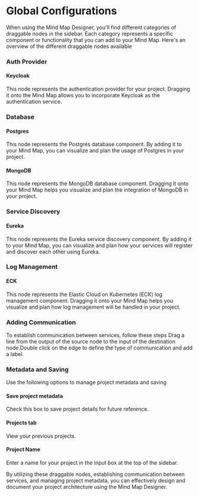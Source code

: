 # Global Configurations
When using the Mind Map Designer, you'll find different categories of draggable nodes in the sidebar. Each category represents a specific component or functionality that you can add to your Mind Map. Here's an overview of the different draggable nodes available
### Auth Provider
#### Keycloak
This node represents the authentication provider for your project. Dragging it onto the Mind Map allows you to incorporate Keycloak as the authentication service. 

### Database
#### Postgres
This node represents the Postgres database component. By adding it to your Mind Map, you can visualize and plan the usage of Postgres in your project.
#### MongoDB
This node represents the MongoDB database component. Dragging it onto your Mind Map helps you visualize and plan the integration of MongoDB in your project. 

### Service Discovery
#### Eureka
This node represents the Eureka service discovery component. By adding it to your Mind Map, you can visualize and plan how your services will register and discover each other using Eureka.

### Log Management
#### ECK
This node represents the Elastic Cloud on Kubernetes (ECK) log management component. Dragging it onto your Mind Map helps you visualize and plan how log management will be handled in your project.

### Adding Communication
To establish communication between services, follow these steps
Drag a line from the output of the source node to the input of the destination node.Double click on the edge to define the type of communication and add a label.

### Metadata and Saving
Use the following options to manage project metadata and saving

#### Save project metadata  
Check this box to save project details for future reference. 

#### Projects tab  
View your previous projects. 

#### Project Name  
Enter a name for your project in the input box at the top of the sidebar. 

By utilizing these draggable nodes, establishing communication between services, and managing project metadata, you can effectively design and document your project architecture using the Mind Map Designer. 

 